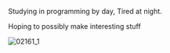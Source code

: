 Studying in programming by day, Tired at night.

Hoping to possibly make interesting stuff

![02161_1](https://user-images.githubusercontent.com/99699041/191451785-8fd83f6e-cc50-4d6e-9370-2c2c978cf533.png)
